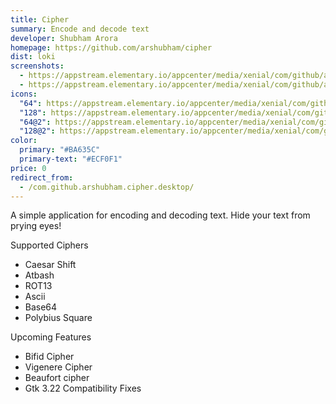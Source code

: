 ```yaml
---
title: Cipher
summary: Encode and decode text
developer: Shubham Arora
homepage: https://github.com/arshubham/cipher
dist: loki
screenshots:
  - https://appstream.elementary.io/appcenter/media/xenial/com/github/arshubham.cipher.desktop/2E8F3BE59B8A3DFDA656A5D203AEC0FA/screenshots/image-1_orig.png
  - https://appstream.elementary.io/appcenter/media/xenial/com/github/arshubham.cipher.desktop/2E8F3BE59B8A3DFDA656A5D203AEC0FA/screenshots/image-2_orig.png
icons:
  "64": https://appstream.elementary.io/appcenter/media/xenial/com/github/arshubham.cipher.desktop/2E8F3BE59B8A3DFDA656A5D203AEC0FA/icons/64x64/com.github.arshubham.cipher_com.github.arshubham.cipher.png
  "128": https://appstream.elementary.io/appcenter/media/xenial/com/github/arshubham.cipher.desktop/2E8F3BE59B8A3DFDA656A5D203AEC0FA/icons/128x128/com.github.arshubham.cipher_com.github.arshubham.cipher.png
  "64@2": https://appstream.elementary.io/appcenter/media/xenial/com/github/arshubham.cipher.desktop/2E8F3BE59B8A3DFDA656A5D203AEC0FA/icons/64x64@2/com.github.arshubham.cipher_com.github.arshubham.cipher.png
  "128@2": https://appstream.elementary.io/appcenter/media/xenial/com/github/arshubham.cipher.desktop/2E8F3BE59B8A3DFDA656A5D203AEC0FA/icons/128x128@2/com.github.arshubham.cipher_com.github.arshubham.cipher.png
color:
  primary: "#BA635C"
  primary-text: "#ECF0F1"
price: 0
redirect_from:
  - /com.github.arshubham.cipher.desktop/
---
```


<p>A simple application for encoding and decoding text. Hide your text from prying eyes!</p>
<p>Supported Ciphers</p>
<ul>
  <li>Caesar Shift</li>
  <li>Atbash</li>
  <li>ROT13</li>
  <li>Ascii</li>
  <li>Base64</li>
  <li>Polybius Square</li>
</ul>
<p>Upcoming Features</p>
<ul>
  <li>Bifid Cipher</li>
  <li>Vigenere Cipher</li>
  <li>Beaufort cipher</li>
  <li>Gtk 3.22 Compatibility Fixes</li>
</ul>